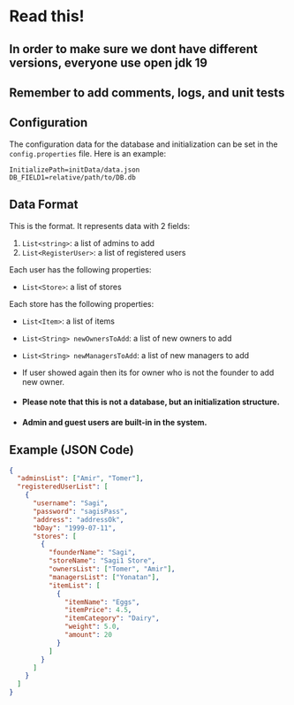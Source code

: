# Read this!
## In order to make sure we dont have different versions, everyone use open jdk 19
## Remember to add comments, logs, and unit tests

## Configuration

The configuration data for the database and initialization can be set in the `config.properties` file. Here is an example:

```properties
InitializePath=initData/data.json
DB_FIELD1=relative/path/to/DB.db
```

## Data Format

This is the format. It represents data with 2 fields:

1. `List<string>`: a list of admins to add
2. `List<RegisterUser>`: a list of registered users

Each user has the following properties:
- `List<Store>`: a list of stores

Each store has the following properties:
- `List<Item>`: a list of items
- `List<String> newOwnersToAdd`: a list of new owners to add
- `List<String> newManagersToAdd`: a list of new managers to add
- If user showed again then its for owner who is not the founder to add new owner.

- #### Please note that this is not a database, but an initialization structure.

- #### Admin and guest users are built-in in the system.

## Example (JSON Code)

```json
{
  "adminsList": ["Amir", "Tomer"],
  "registeredUserList": [
    {
      "username": "Sagi",
      "password": "sagisPass",
      "address": "addressOk",
      "bDay": "1999-07-11",
      "stores": [
        {
          "founderName": "Sagi",
          "storeName": "Sagi1 Store",
          "ownersList": ["Tomer", "Amir"],
          "managersList": ["Yonatan"],
          "itemList": [
            {
              "itemName": "Eggs",
              "itemPrice": 4.5,
              "itemCategory": "Dairy",
              "weight": 5.0,
              "amount": 20
            }
          ]
        }
      ]
    }
  ]
}
```

